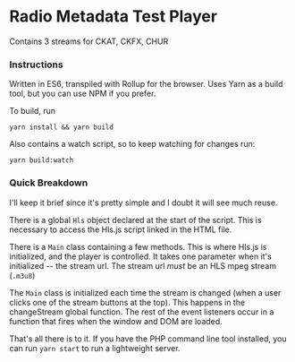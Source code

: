 # Radio Metadata Test Player

Contains 3 streams for CKAT, CKFX, CHUR


### Instructions
Written in ES6, transpiled with Rollup for the browser.
Uses Yarn as a build tool, but you can use NPM if you prefer.


To build, run
```
yarn install && yarn build
```

Also contains a watch script, so to keep watching for changes run:
```
yarn build:watch
```

### Quick Breakdown
I'll keep it brief since it's pretty simple and I doubt it will see much reuse.

There is a global `Hls` object declared at the start of the script. This is necessary to access the Hls.js script linked in the HTML file.

There is a `Main` class containing a few methods. This is where Hls.js is initialized, and the player is controlled.
It takes one parameter when it's initialized -- the stream url. The stream url *must* be an HLS mpeg stream (`.m3u8`)

The `Main` class is initialized each time the stream is changed (when a user clicks one of the stream buttons at the top). This happens in the changeStream global function. The rest of the event listeners occur in a function that fires when the window and DOM are loaded.

That's all there is to it. If you have the PHP command line tool installed, you can run `yarn start` to run a lightweight server.

